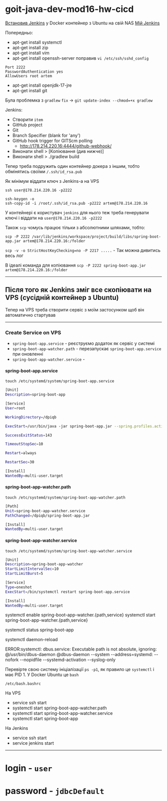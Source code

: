 # goit-java-dev-mod16-hw-cicd

[Встановив Jenkins](https://www.jenkins.io/doc/book/installing/linux/) у Docker контейнер з Ubuntu на свій NAS [Мій Jenkins](http://178.214.220.16:8808/)

Попередньо:
- apt-get install systemctl
- apt-get install zip
- apt-get install vim
- apt-get install openssh-server
поправив `vi /etc/ssh/sshd_config`
```text
Port 2222
PasswordAuthentication yes
AllowUsers root artem
```
- apt-get install openjdk-17-jre
- apt-get install git

Була проблемка з `gradlew`
`fix` -> `git update-index --chmod=+x gradlew`

Jenkins:
- Створити `item`
- GitHub project
- Git
- Branch Specifier (blank for 'any')
- GitHub hook trigger for GITScm polling
  - http://178.214.220.16:4444/github-webhook/
- Виконати shell > [Копіювання (див нижче)]
- Виконати shell > ./gradlew build

Тепер треба подружить один контейнер докера з іншим, тобто обмінятись своїми `/.ssh/id_rsa.pub`

Як мінімум віддати ключ з Jenkins-а на VPS

`ssh user@178.214.220.16 -p2222`

```text
ssh-keygen -o
ssh-copy-id -i /root/.ssh/id_rsa.pub -p2222 artem@178.214.220.16
```

У контейнері є користувач `jenkins` для нього теж треба генерувати ключі і віддати на `user@178.214.220.16 -p2222`

Також `scp` чомусь працює тільки з абсолютними шляхами, тобто:

`scp -P 2222 /var/lib/jenkins/workspace/project/build/libs/spring-boot-app.jar artem@178.214.220.16:/folder`

`scp -v -o StrictHostKeyChecking=no -P 2217 .....` - Так можна дивитись весь лог

В ідеалі команда для копіювання
`scp -P 2222 spring-boot-app.jar artem@178.214.220.16:/folder`

---

## Після того як Jenkins зміг все скопіювати на VPS (сусідній контейнер з Ubuntu)

Тепер на VPS треба створити сервіс з моїм застосунком щоб він автоматично стартував

---
### Create Service on VPS

- `spring-boot-app.service` - реєструємо додаток як сервіс у системі
- `spring-boot-app-watcher.path` - перезапускає `spring-boot-app.service` при оновленні
- `spring-boot-app-watcher.service` - 

#### spring-boot-app.service

`touch /etc/systemd/system/spring-boot-app.service`

```bash
[Unit]
Description=spring-boot-app

[Service]
User=root

WorkingDirectory=/dpiqb

ExecStart=/usr/bin/java -jar spring-boot-app.jar --spring.profiles.active=prod

SuccessExitStatus=143

TimeoutStopSec=10

Restart=always

RestartSec=30

[Install]
WantedBy=multi-user.target
```

#### spring-boot-app-watcher.path

`touch /etc/systemd/system/spring-boot-app-watcher.path`

```bash
[Path]
Unit=spring-boot-app-watcher.service
PathChanged=/dpiqb/spring-boot-app.jar

[Install]
WantedBy=multi-user.target
```

#### spring-boot-app-watcher.service

`touch /etc/systemd/system/spring-boot-app-watcher.service`

```bash
[Unit]
Description=spring-boot-app-watcher
StartLimitIntervalSec=10
StartLimitBurst=5

[Service]
Type=oneshot
ExecStart=/bin/systemctl restart spring-boot-app.service

[Install]
WantedBy=multi-user.target
```

systemctl enable spring-boot-app-watcher.{path,service}
systemctl start spring-boot-app-watcher.{path,service}

systemctl status spring-boot-app

systemctl daemon-reload

ERROR:systemctl: dbus.service: Executable path is not absolute, ignoring:
@/usr/bin/dbus-daemon @dbus-daemon --system --address=systemd: --nofork --nopidfile --systemd-activation --syslog-only

Перевірте свою систему ініціалізації `ps -p1`, як правило це `systemctl` і має PID 1. У Docker Ubuntu це `bash`

`/etc/bash.bashrc`

На VPS
- service ssh start
- systemctl start spring-boot-app-watcher.path
- systemctl start spring-boot-app-watcher.service
- systemctl start spring-boot-app

На Jenkins
- service ssh start
- service jenkins start
---

# login - `user`
# password - `jdbcDefault`